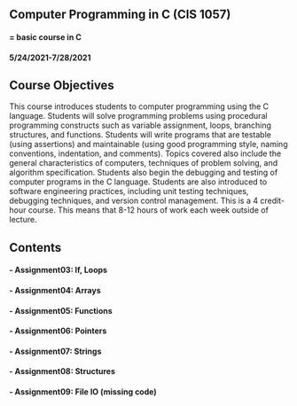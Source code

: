 ## Computer Programming in C (CIS 1057) 
####  = basic course in C
#### 5/24/2021-7/28/2021

## Course Objectives
This course introduces students to computer programming using the C language. Students will solve programming problems using procedural programming constructs such as variable assignment, loops, branching structures, and functions. Students will write programs that are testable (using assertions) and maintainable (using good programming style, naming conventions, indentation, and comments). Topics covered also include the general characteristics of computers, techniques of problem solving, and algorithm specification. Students also begin the debugging and testing of computer programs in the C language. Students are also introduced to software engineering practices, including unit testing techniques, debugging techniques, and version control management. This is a 4 credit-hour course. This means that 8-12 hours of work each week outside of lecture.

## Contents
#### - Assignment03: If, Loops
#### - Assignment04: Arrays
#### - Assignment05: Functions
#### - Assignment06: Pointers
#### - Assignment07: Strings
#### - Assignment08: Structures
#### - Assignment09: File IO (missing code)
 
